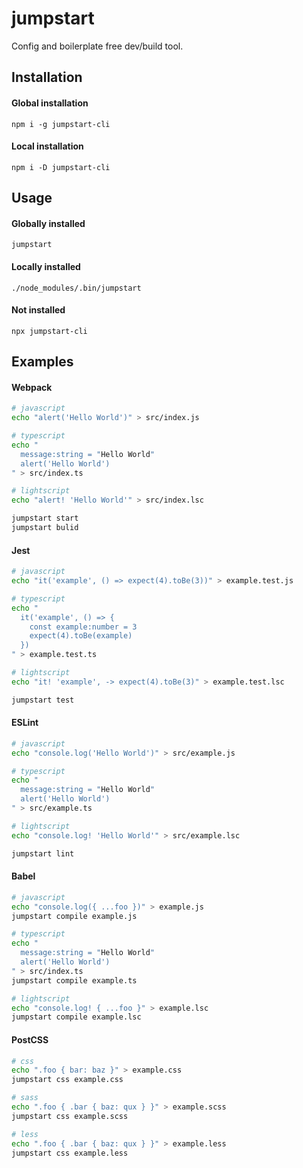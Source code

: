 jumpstart
=======

Config and boilerplate free dev/build tool.

Installation
------------

#### Global installation
```
npm i -g jumpstart-cli
```

#### Local installation
```
npm i -D jumpstart-cli
```

Usage
-----

#### Globally installed
```
jumpstart
```

#### Locally installed
```
./node_modules/.bin/jumpstart
```

#### Not installed
```
npx jumpstart-cli
```

Examples
--------

#### Webpack
```sh
# javascript
echo "alert('Hello World')" > src/index.js

# typescript
echo "
  message:string = "Hello World"
  alert('Hello World')
" > src/index.ts

# lightscript
echo "alert! 'Hello World'" > src/index.lsc

jumpstart start
jumpstart bulid
```

#### Jest
```sh
# javascript
echo "it('example', () => expect(4).toBe(3))" > example.test.js

# typescript
echo "
  it('example', () => {
    const example:number = 3
    expect(4).toBe(example)
  })
" > example.test.ts

# lightscript
echo "it! 'example', -> expect(4).toBe(3)" > example.test.lsc

jumpstart test
```

#### ESLint
```sh
# javascript
echo "console.log('Hello World')" > src/example.js

# typescript
echo "
  message:string = "Hello World"
  alert('Hello World')
" > src/example.ts

# lightscript
echo "console.log! 'Hello World'" > src/example.lsc

jumpstart lint
```

#### Babel
```sh
# javascript
echo "console.log({ ...foo })" > example.js
jumpstart compile example.js

# typescript
echo "
  message:string = "Hello World"
  alert('Hello World')
" > src/index.ts
jumpstart compile example.ts

# lightscript
echo "console.log! { ...foo }" > example.lsc
jumpstart compile example.lsc
```

#### PostCSS
```sh
# css
echo ".foo { bar: baz }" > example.css
jumpstart css example.css

# sass
echo ".foo { .bar { baz: qux } }" > example.scss
jumpstart css example.scss

# less
echo ".foo { .bar { baz: qux } }" > example.less
jumpstart css example.less
```
